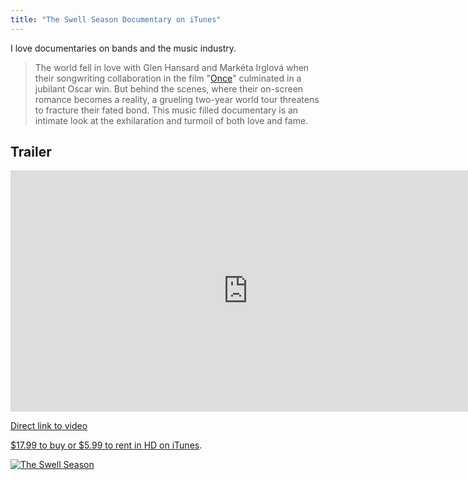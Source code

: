 ```yaml
---
title: "The Swell Season Documentary on iTunes"
---
```

<p>I love documentaries on bands and the music industry.</p>
<blockquote><p>
  The world fell in love with Glen Hansard and Markéta Irglová when their songwriting collaboration in the film "<a href="https://click.linksynergy.com/fs-bin/stat?id=6PFrOqNV4B8&offerid=146261&type=3&subid=0&tmpid=1826&RD_PARM1=http%253A%252F%252Fitunes.apple.com%252Fca%252Fmovie%252Fonce%252Fid270012018%253Fuo%253D4%2526partnerId%253D30">Once</a>" culminated in a jubilant Oscar win. But behind the scenes, where their on-screen romance becomes a reality, a grueling two-year world tour threatens to fracture their fated bond. This music filled documentary is an intimate look at the exhilaration and turmoil of both love and fame.
</p></blockquote>
<h2>Trailer</h2>
<p><iframe width="759" height="386" src="https://www.youtube.com/embed/zJAbmb3yomM" frameborder="0" allowfullscreen></iframe></p>
<p><a href="https://www.youtube.com/watch?v=zJAbmb3yomM">Direct link to video</a></p>
<p><a href="https://click.linksynergy.com/fs-bin/stat?id=6PFrOqNV4B8&offerid=146261&type=3&subid=0&tmpid=1826&RD_PARM1=http%253A%252F%252Fitunes.apple.com%252Fca%252Fmovie%252Fthe-swell-season%252Fid500875937%253Fuo%253D4%2526partnerId%253D30" target="itunes_store">$17.99 to buy or $5.99 to rent in HD on iTunes</a>.</p>
<p><a href="https://click.linksynergy.com/fs-bin/stat?id=6PFrOqNV4B8&offerid=146261&type=3&subid=0&tmpid=1826&RD_PARM1=http%253A%252F%252Fitunes.apple.com%252Fca%252Fmovie%252Fthe-swell-season%252Fid500875937%253Fuo%253D4%2526partnerId%253D30" target="itunes_store"><img src="https://r.mzstatic.com/images/web/linkmaker/badge_itunes-lrg.gif" alt="The Swell Season" style="border: 0;"/></a></p>
